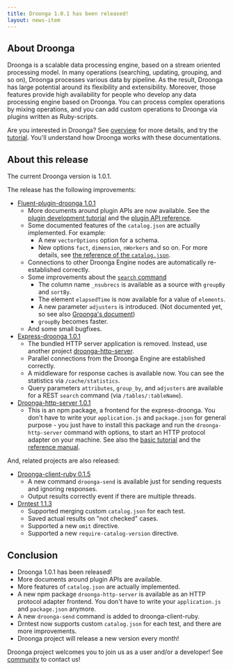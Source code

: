 ```yaml
---
title: Droonga 1.0.1 has been released!
layout: news-item
---
```


## About Droonga

Droonga is a scalable data processing engine, based on a stream oriented processing model. In many operations (searching, updating, grouping, and so on), Droonga processes various data by pipeline. As the result, Droonga has large potential around its flexibility and extensibility. Moreover, those features provide high availability for people who develop any data processing engine based on Droonga. You can process complex operations by mixing operations, and you can add custom operations to Droonga via plugins written as Ruby-scripts.

Are you interested in Droonga? See [overview](/overview/) for more details, and try the [tutorial](/tutorial/). You'll understand how Droonga works with these documentations.

## About this release

The current Droonga version is 1.0.1.

The release has the following improvements:

 * [Fluent-plugin-droonga 1.0.1][fluent-plugin-droonga]
   * More documents around plugin APIs are now available.
     See the [plugin development tutorial][] and the [plugin API reference][].
   * Some documented features of the `catalog.json` are actually implemented. For example:
     * A new `vectorOptions` option for a schema.
     * New options `fact`, `dimension`, `nWorkers` and so on.
     For more details, see [the reference of the `catalog.json`][catalog].
   * Connections to other Droonga Engine nodes are automatically re-established correctly.
   * Some improvements about the [`search` command][search]
     * The column name `_nsubrecs` is available as a source with `groupBy` and `sortBy`.
     * The element `elapsedTime` is now available for a value of `elements`.
     * A new parameter `adjusters` is introduced. (Not documented yet, so see also [Groonga's document](http://groonga.org/docs/reference/commands/select.html#select-adjuster))
     * `groupBy` becomes faster.
   * And some small bugfixes.
 * [Express-droonga 1.0.1][express-droonga]
   * The bundled HTTP server application is removed.
     Instead, use another project [droonga-http-server][].
   * Parallel connections from the Droonga Engine are established correctly.
   * A middleware for response caches is available now.
     You can see the statistics via `/cache/statistics`.
   * Query parameters `attributes`, `group_by`, and `adjusters` are available for a REST `search` command (via `/tables/:tableName`).
 * [Droonga-http-server 1.0.1][droonga-http-server]
   * This is an npm package, a frontend for the express-droonga.
     You don't have to write your `application.js` and `package.json` for general purpose - you just have to install this package and run the `droonga-http-server` command with options, to start an HTTP protocol adapter on your machine.
     See also the [basic tutorial](/tutorial/basic/) and the [reference manual][http-server].

And, related projects are also released:

 * [Droonga-client-ruby 0.1.5][droonga-client-ruby]
   * A new command `droonga-send` is available just for sending requests and ignoring responses.
   * Output results correctly event if there are multiple threads.
 * [Drntest 1.1.3][drntest]
   * Supported merging custom `catalog.json` for each test.
   * Saved actual results on "not checked" cases.
   * Supported a new `omit` directive.
   * Supported a new `require-catalog-version` directive.

## Conclusion

 * Droonga 1.0.1 has been released!
 * More documents around plugin APIs are available.
 * More features of `catalog.json` are actually implemented.
 * A new npm package `droonga-http-server` is available as an HTTP protocol adapter frontend.
   You don't have to write your `application.js` and `package.json` anymore.
 * A new `droonga-send` command is added to droonga-client-ruby.
 * Drntest now supports custom `catalog.json` for each test, and there are more improvements.
 * Droonga project will release a new version every month!

Droonga project welcomes you to join us as a user and/or a developer! See [community][] to contact us!

  [community]: /community/
  [search]: /reference/commands/search/
  [basic tutorial]: /tutorial/basic/
  [plugin development tutorial]: /tutorial/plugin-development/
  [plugin API reference]: /reference/plugin/
  [catalog]: /reference/catalog/
  [http-server]: /reference/http-server/
  [fluent-plugin-droonga]: https://github.com/droonga/fluent-plugin-droonga
  [droonga-http-server]: https://github.com/droonga/droonga-http-server
  [express-droonga]: https://github.com/droonga/express-droonga
  [droonga-client-ruby]: https://github.com/droonga/droonga-client-ruby
  [drntest]: https://github.com/droonga/drntest
